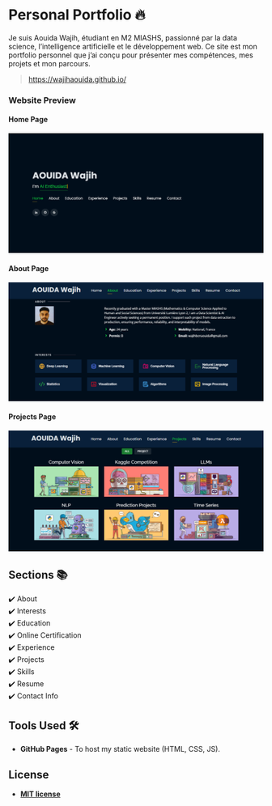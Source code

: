 # Personal Portfolio 🔥
Je suis Aouida Wajih, étudiant en M2 MIASHS, passionné par la data science, l’intelligence artificielle et le développement web. Ce site est mon portfolio personnel que j’ai conçu pour présenter mes compétences, mes projets et mon parcours.
> https://wajihaouida.github.io/



### Website Preview
#### Home Page
<img src="website_images/home_page.png" width="900">


#### About Page
<img src="website_images/about_page.png" width="900">


#### Projects Page
<img src="website_images/project_page.png" width="900">
  




## Sections 📚
✔️ About\
✔️ Interests\
✔️ Education\
✔️ Online Certification\
✔️ Experience\
✔️ Projects \
✔️ Skills \
✔️ Resume\
✔️ Contact Info



## Tools Used 🛠️
* <b>GitHub Pages</b> - To host my static website (HTML, CSS, JS).



## License

- **[MIT license](http://opensource.org/licenses/mit-license.php)**
